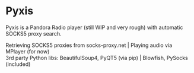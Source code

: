 # Pyxis
Pyxis is a Pandora Radio player (still WIP and very rough) with automatic SOCKS5 proxy search.

Retrieving SOCKS5 proxies from socks-proxy.net | Playing audio via MPlayer (for now) <br />
3rd party Python libs: BeautifulSoup4, PyQT5 (via pip) | Blowfish, PySocks (included)<br />